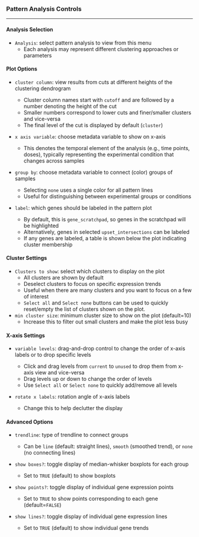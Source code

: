 ### Pattern Analysis Controls
-----------------------------

#### Analysis Selection

- `Analysis`: select pattern analysis to view from this menu
  - Each analysis may represent different clustering approaches or parameters

#### Plot Options

- `cluster column`: view results from cuts at different heights of the clustering dendrogram
  - Cluster column names start with `cutoff` and are followed by a number denoting the height of the cut
  - Smaller numbers correspond to lower cuts and finer/smaller clusters and vice-versa
  - The final level of the cut is displayed by default (`cluster`)

- `x axis variable`: choose metadata variable to show on x-axis
  - This denotes the temporal element of the analysis (e.g., time points,
   doses), typically representing the experimental condition that changes across samples

- `group by`: choose metadata variable to connect (color) groups of samples
  - Selecting `none` uses a single color for all pattern lines
  - Useful for distinguishing between experimental groups or conditions

- `label`: which genes should be labeled in the pattern plot
  - By default, this is `gene_scratchpad`, so genes in the scratchpad will be highlighted
  - Alternatively, genes in selected `upset_intersections` can be labeled
  - If any genes are labeled, a table is shown below the plot indicating cluster membership

#### Cluster Settings

- `Clusters to show`: select which clusters to display on the plot
  - All clusters are shown by default
  - Deselect clusters to focus on specific expression trends
  - Useful when there are many clusters and you want to focus on a few of interest
  - `Select all` and `Select none` buttons can be used to quickly reset/empty
    the list of clusters shown on the plot.
- `min cluster size`: minimum cluster size to show on the plot (default=10)
  - Increase this to filter out small clusters and make the plot less busy

#### X-axis Settings

- `variable levels`: drag-and-drop control to change the order of x-axis labels or to drop specific levels
  - Click and drag levels from `current` to `unused` to drop them from x-axis view and vice-versa
  - Drag levels up or down to change the order of levels
  - Use `Select all` or `Select none` to quickly add/remove all levels
  
- `rotate x labels`: rotation angle of x-axis labels
  - Change this to help declutter the display

#### Advanced Options

- `trendline`: type of trendline to connect groups
  - Can be `line` (default: straight lines), `smooth` (smoothed trend), or `none` (no connecting lines)

- `show boxes?`: toggle display of median-whisker boxplots for each group
  - Set to `TRUE` (default) to show boxplots

- `show points?`: toggle display of individual gene expression points
  - Set to `TRUE` to show points corresponding to each gene (default=`FALSE`)

- `show lines?`: toggle display of individual gene expression lines
  - Set to `TRUE` (default) to show individual gene trends


